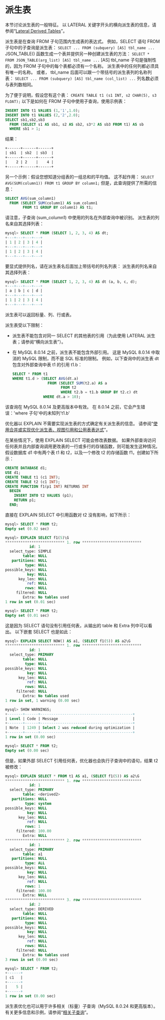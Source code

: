 # 派生表

本节讨论派生表的一般特征。 以 LATERAL 关键字开头的横向派生表的信息，请参阅“[Lateral Derived Tables](https://dev.mysql.com/doc/refman/8.0/en/lateral-derived-tables.html)”。

派生表是在查询 FROM 子句范围内生成表的表达式。 例如，SELECT 语句 FROM 子句中的子查询是派生表：
`SELECT ... FROM (subquery) [AS] tbl_name ...`
JSON_TABLE() 函数生成一个表并提供另一种创建派生表的方法：
`SELECT * FROM JSON_TABLE(arg_list) [AS] tbl_name ...`
[AS] tbl_name 子句是强制性的，因为 FROM 子句中的每个表都必须有一个名称。 派生表中的任何列都必须具有唯一的名称。 或者， tbl_name 后面可以跟一个带括号的派生表列的名称列表：
`SELECT ... FROM (subquery) [AS] tbl_name (col_list) ...`
列名数必须与表列数相同。

为了便于说明，假设您有这个表：
`CREATE TABLE t1 (s1 INT, s2 CHAR(5), s3 FLOAT);`
以下是如何在 FROM 子句中使用子查询，使用示例表：

```sql
INSERT INTO t1 VALUES (1,'1',1.0);
INSERT INTO t1 VALUES (2,'2',2.0);
SELECT sb1,sb2,sb3
  FROM (SELECT s1 AS sb1, s2 AS sb2, s3*2 AS sb3 FROM t1) AS sb
  WHERE sb1 > 1;
```

结果：

```txt
+------+------+------+
| sb1  | sb2  | sb3  |
+------+------+------+
|    2 | 2    |    4 |
+------+------+------+
```

另一个示例：假设您想知道分组表的一组总和的平均值。 这不起作用：
`SELECT AVG(SUM(column1)) FROM t1 GROUP BY column1;`
但是，此查询提供了所需的信息：

```sql
SELECT AVG(sum_column1)
  FROM (SELECT SUM(column1) AS sum_column1
        FROM t1 GROUP BY column1) AS t1;
```

请注意，子查询 (sum_column1) 中使用的列名在外部查询中被识别。
派生表的列名来自其选择列表：

```sql
mysql> SELECT * FROM (SELECT 1, 2, 3, 4) AS dt;
+---+---+---+---+
| 1 | 2 | 3 | 4 |
+---+---+---+---+
| 1 | 2 | 3 | 4 |
+---+---+---+---+
```

要显式提供列名，请在派生表名后面加上带括号的列名列表：
派生表的列名来自其选择列表：

```sql
mysql> SELECT * FROM (SELECT 1, 2, 3, 4) AS dt (a, b, c, d);
+---+---+---+---+
| a | b | c | d |
+---+---+---+---+
| 1 | 2 | 3 | 4 |
+---+---+---+---+
```

派生表可以返回标量、列、行或表。

派生表受以下限制：

- 派生表不能包含对同一 SELECT 的其他表的引用（为此使用 LATERAL 派生表；请参阅“横向派生表”）。
- 在 MySQL 8.0.14 之前，派生表不能包含外部引用。 这是 MySQL 8.0.14 中取消的 MySQL 限制，而不是 SQL 标准的限制。 例如，以下查询中的派生表 dt 包含对外部查询中表 t1 的引用 t1.b：

  ```sql
  SELECT * FROM t1
  WHERE t1.d > (SELECT AVG(dt.a)
                  FROM (SELECT SUM(t2.a) AS a
                        FROM t2
                        WHERE t2.b = t1.b GROUP BY t2.c) dt
                WHERE dt.a > 10);
  ```

该查询在 MySQL 8.0.14 及更高版本中有效。 在 8.0.14 之前，它会产生错误：'where 子句'中的未知列't1.b'

优化器以 EXPLAIN 不需要实现派生表的方式确定有关派生表的信息。 请参阅“[使用合并或实现优化派生表、视图引用和公用表表达式](../../../优化/优化SQL语句/优化子查询、派生表、视图引用和公用表表达式/通过合并或实现优化派生表、视图引用和公用表表达式.md)”。

在某些情况下，使用 EXPLAIN SELECT 可能会修改表数据。 如果外部查询访问任何表并且内部查询调用更改表的一行或多行的存储函数，则可能发生这种情况。 假设数据库 d1 中有两个表 t1 和 t2，以及一个修改 t2 的存储函数 f1，创建如下所示：

```sql
CREATE DATABASE d1;
USE d1;
CREATE TABLE t1 (c1 INT);
CREATE TABLE t2 (c1 INT);
CREATE FUNCTION f1(p1 INT) RETURNS INT
  BEGIN
    INSERT INTO t2 VALUES (p1);
    RETURN p1;
  END;
```

直接在 EXPLAIN SELECT 中引用函数对 t2 没有影响，如下所示：

```sql
mysql> SELECT * FROM t2;
Empty set (0.02 sec)

mysql> EXPLAIN SELECT f1(5)\G
*************************** 1. row ***************************
           id: 1
  select_type: SIMPLE
        table: NULL
   partitions: NULL
         type: NULL
possible_keys: NULL
          key: NULL
      key_len: NULL
          ref: NULL
         rows: NULL
     filtered: NULL
        Extra: No tables used
1 row in set (0.01 sec)

mysql> SELECT * FROM t2;
Empty set (0.01 sec)
```

这是因为 SELECT 语句没有引用任何表，从输出的 table 和 Extra 列中可以看出。
以下嵌套 SELECT 也是如此：

```sql
mysql> EXPLAIN SELECT NOW() AS a1, (SELECT f1(5)) AS a2\G
*************************** 1. row ***************************
           id: 1
  select_type: PRIMARY
        table: NULL
         type: NULL
possible_keys: NULL
          key: NULL
      key_len: NULL
          ref: NULL
         rows: NULL
     filtered: NULL
        Extra: No tables used
1 row in set, 1 warning (0.00 sec)

mysql> SHOW WARNINGS;
+-------+------+------------------------------------------+
| Level | Code | Message                                  |
+-------+------+------------------------------------------+
| Note  | 1249 | Select 2 was reduced during optimization |
+-------+------+------------------------------------------+
1 row in set (0.00 sec)

mysql> SELECT * FROM t2;
Empty set (0.00 sec)
```

但是，如果外部 SELECT 引用任何表，优化器也会执行子查询中的语句，结果 t2 被修改：

```sql
mysql> EXPLAIN SELECT * FROM t1 AS a1, (SELECT f1(5)) AS a2\G
*************************** 1. row ***************************
           id: 1
  select_type: PRIMARY
        table: <derived2>
   partitions: NULL
         type: system
possible_keys: NULL
          key: NULL
      key_len: NULL
          ref: NULL
         rows: 1
     filtered: 100.00
        Extra: NULL
*************************** 2. row ***************************
           id: 1
  select_type: PRIMARY
        table: a1
   partitions: NULL
         type: ALL
possible_keys: NULL
          key: NULL
      key_len: NULL
          ref: NULL
         rows: 1
     filtered: 100.00
        Extra: NULL
*************************** 3. row ***************************
           id: 2
  select_type: DERIVED
        table: NULL
   partitions: NULL
         type: NULL
possible_keys: NULL
          key: NULL
      key_len: NULL
          ref: NULL
         rows: NULL
     filtered: NULL
        Extra: No tables used
3 rows in set (0.00 sec)

mysql> SELECT * FROM t2;
+------+
| c1   |
+------+
|    5 |
+------+
1 row in set (0.00 sec)
```

派生表优化也可以用于许多相关（标量）子查询（MySQL 8.0.24 和更高版本）。 有关更多信息和示例，请参阅“[相关子查询](https://dev.mysql.com/doc/refman/8.0/en/correlated-subqueries.html)”。

